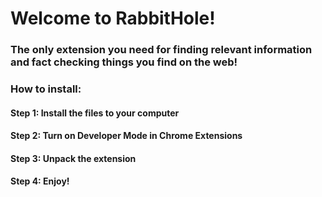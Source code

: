 # Welcome to RabbitHole!
### The only extension you need for finding relevant information and fact checking things you find on the web!

### How to install:
#### Step 1: Install the files to your computer
#### Step 2: Turn on Developer Mode in Chrome Extensions
#### Step 3: Unpack the extension
#### Step 4: Enjoy!
